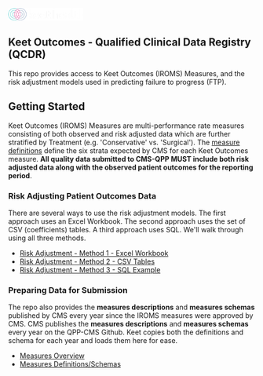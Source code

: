 <img src="docs/keet-logo-color-white.png" height="25"/>  

## Keet Outcomes - Qualified Clinical Data Registry (QCDR)
This repo provides access to Keet Outcomes (IROMS) Measures, and the risk adjustment models used in predicting failure to progress (FTP).

## Getting Started
Keet Outcomes (IROMS) Measures are multi-performance rate measures consisting of both observed and risk adjusted data which are further stratified by Treatment (e.g. 'Conservative' vs. 'Surgical'). The [measure definitions](docs/measures-overview.md) define the six strata expected by CMS for each Keet Outcomes measure. **All quality data submitted to CMS-QPP MUST include both risk adjusted data along with the observed patient outcomes for the reporting period**.

### Risk Adjusting Patient Outcomes Data
There are several ways to use the risk adjustment models. The first approach uses an Excel Workbook. The second approach uses the set of CSV (coefficients) tables. A third approach uses SQL. We'll walk through using all three methods.

* [Risk Adjustment - Method 1 - Excel Workbook](docs/risk-adjustment-workbook-example.md)
* [Risk Adjustment - Method 2 - CSV Tables](docs/risk-adjustment-csv-example.md)
* [Risk Adjustment - Method 3 - SQL Example](docs/risk-adjustment-sql-example.md)

### Preparing Data for Submission
The repo also provides the **measures descriptions** and **measures schemas** published by CMS every year since the IROMS measures were approved by CMS. CMS publishes the **measures descriptions** and **measures schemas** every year on the QPP-CMS Github. Keet copies both the definitions and schema for each year and loads them here for ease.

* [Measures Overview](docs/measures-overview.md)
* [Measures Definitions/Schemas](measures)
